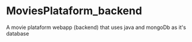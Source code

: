 # MoviesPlataform_backend
A movie plataform webapp (backend) that uses java and mongoDb as it's database
